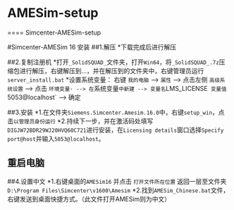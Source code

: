 # AMESim-setup
====
Simcenter-AMESim-setup

#Simcenter-AMESim 16 安装
##1.解压
*下载完成后进行解压<br>

##2.复制注册机
*打开`_SolidSQUAD_`文件夹，打开`Win64`，将`_SolidSQUAD_.7z`压缩包进行解压，右键解压到...，并在解压到的文件夹中，右键管理员运行`server_install.bat`
*设置系统变量：
右键 `我的电脑` --> `属性` --> 点击左侧 `高级系统设置` --> 点击 `环境变量· --> 在`系统变量`中新建 --> 变量名`LMS_LICENSE` 变量值`5053@localhost` --> 确定<br>

##3.安装
*1.在文件夹`Siemens.Simcenter.Amesim.16.0`中，右键`setup_win`，点击`以管理员身份运行`
*2.持续下一步，并在激活码处填写`DIGJW72BDR29WJ20HVQ60C721`进行安装，在`Licensing details`窗口选择`Specify port@host`并输入`5053@localhost`。


重启电脑
----

##4.设置中文 
*1.右键桌面的`AMESim16` 并点击 `打开文件所在位置` 返回一层至文件夹`D:\Program Files\Simcenter\v1600\Amesim`
*2.找到`AMESim_Chinese.bat`文件，右键发送到桌面快捷方式。（此文件打开AMESim则为中文）
